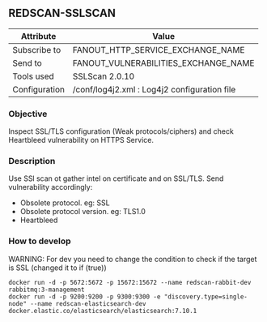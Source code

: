 ## REDSCAN-SSLSCAN

| Attribute     | Value                                        |
| ------------- | -------------------------------------------- |
| Subscribe to  | FANOUT_HTTP_SERVICE_EXCHANGE_NAME            |
| Send to       | FANOUT_VULNERABILITIES_EXCHANGE_NAME         |
| Tools used    | SSLScan 2.0.10                               |
| Configuration | /conf/log4j2.xml : Log4j2 configuration file |

### Objective

Inspect SSL/TLS configuration (Weak protocols/ciphers) and check Heartbleed vulnerability on HTTPS Service.

### Description

Use SSl scan ot gather intel on certificate and on SSL/TLS. Send vulnerability accordingly:

- Obsolete protocol. eg: SSL
- Obsolete protocol version. eg: TLS1.0
- Heartbleed

### How to develop

WARNING: For dev you need to change the condition to check if the target is SSL (changed it to if (true))

```
docker run -d -p 5672:5672 -p 15672:15672 --name redscan-rabbit-dev rabbitmq:3-management
docker run -d -p 9200:9200 -p 9300:9300 -e "discovery.type=single-node" --name redscan-elasticsearch-dev docker.elastic.co/elasticsearch/elasticsearch:7.10.1
```
